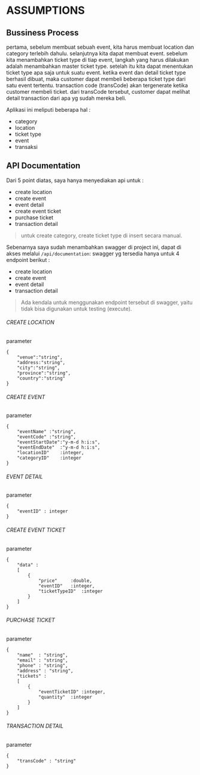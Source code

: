 # ASSUMPTIONS

## Bussiness Process
pertama, sebelum membuat sebuah event, kita harus membuat location dan category terlebih dahulu.
selanjutnya kita dapat membuat event.
sebelum kita menambahkan ticket type di tiap event, langkah yang harus dilakukan adalah menambahkan master ticket type.
setelah itu kita dapat menentukan ticket type apa saja untuk suatu event.
ketika event dan detail ticket type berhasil dibuat, maka customer dapat membeli beberapa ticket type dari satu event tertentu.
transaction code (transCode) akan tergenerate ketika customer membeli ticket.
dari transCode tersebut, customer dapat melihat detail transaction dari apa yg sudah mereka beli.

Aplikasi ini meliputi beberapa hal :

- category
- location
- ticket type
- event
- transaksi

## API Documentation

Dari 5 point diatas, saya hanya menyediakan api untuk :

- create location
- create event
- event detail
- create event ticket
- purchase ticket
- transaction detail

> untuk create category, create ticket type di insert secara manual.

Sebenarnya saya sudah menambahkan swagger di project ini, dapat di akses melalui `/api/documentation`:
swagger yg tersedia hanya untuk 4 endpoint berikut :

- create location
- create event
- event detail
- transaction detail

> Ada kendala untuk menggunakan endpoint tersebut di swagger, yaitu tidak bisa digunakan untuk testing (execute).

###### CREATE LOCATION
parameter
```
{
	"venue":"string",
	"address:"string",
	"city":"string",
	"province":"string",
	"country":"string"
}
```

###### CREATE EVENT
parameter
```
{
	"eventName"	:"string",
	"eventCode"	:"string",
	"eventStartDate":"y-m-d h:i:s",
	"eventEndDate"	:"y-m-d h:i:s",
	"locationID"	:integer,
	"categoryID"	:integer
}
```

###### EVENT DETAIL
parameter
```
{
	"eventID" : integer
}
```

###### CREATE EVENT TICKET
parameter
```
{
	"data" :
	[
		{
			"price"		:double,
			"eventID"	:integer,
			"ticketTypeID"	:integer
		}
	]
}
```

###### PURCHASE TICKET
parameter
```
{
	"name" 	: "string",
	"email" : "string",
	"phone" : "string",
	"address" : "string",
	"tickets" :
	[
		{
			"eventTicketID"	:integer,
			"quantity"	:integer
		}
	]
}
```

###### TRANSACTION DETAIL
parameter
```
{
	"transCode" : "string"
}
```